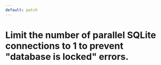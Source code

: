 ```yaml
---
default: patch
---
```


# Limit the number of parallel SQLite connections to 1 to prevent "database is locked" errors.
